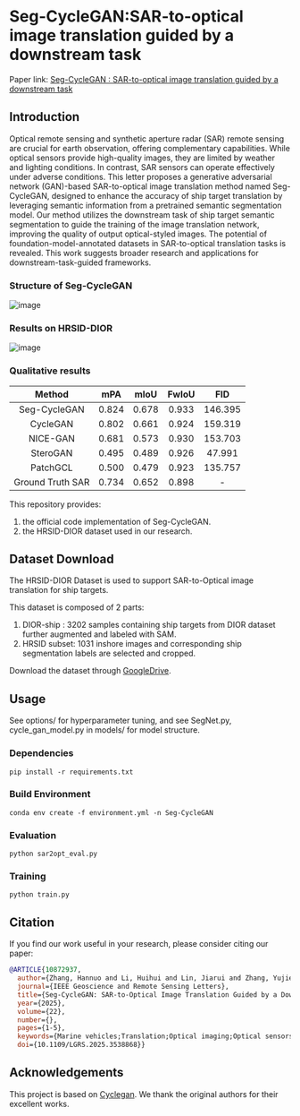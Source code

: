 # Seg-CycleGAN:SAR-to-optical image translation  guided by a downstream task

Paper link: [Seg-CycleGAN : SAR-to-optical image translation  guided by a downstream task](https://ieeexplore.ieee.org/abstract/document/10872937)

## Introduction
Optical remote sensing and synthetic aperture radar (SAR) remote sensing are crucial for earth observation, offering complementary capabilities. While optical sensors provide high-quality images, they are limited by weather and lighting conditions. In contrast, SAR sensors can operate effectively under adverse conditions. This letter proposes a generative adversarial network (GAN)-based SAR-to-optical image translation method named Seg-CycleGAN, designed to enhance the accuracy of ship target translation by leveraging semantic information from a pretrained semantic segmentation model. Our method utilizes the downstream task of ship target semantic segmentation to guide the training of the image translation network, improving the quality of output optical-styled images. The potential of foundation-model-annotated datasets in SAR-to-optical translation tasks is revealed. This work suggests broader research and applications for downstream-task-guided frameworks.

### Structure of Seg-CycleGAN

![image](https://github.com/NWPU-IVIP/Seg-CycleGAN-and-HRSID-DIOR/blob/main/figures/fig1.png)

### Results on HRSID-DIOR

![image](https://github.com/NWPU-IVIP/Seg-CycleGAN-and-HRSID-DIOR/blob/main/figures/fig2.png)

### Qualitative results 

 Method | mPA | mIoU |FwIoU |FID |
|:----:| :----: | :----: | :----: |:----: |
| Seg-CycleGAN | 0.824 | 0.678 |0.933 |146.395 |
| CycleGAN | 0.802 | 0.661 |0.924 |159.319 |
| NICE-GAN | 0.681 | 0.573 |0.930 |153.703 |
| SteroGAN | 0.495 | 0.489 |0.926 |47.991 |
| PatchGCL | 0.500 | 0.479 |0.923 |135.757 |
| Ground Truth SAR | 0.734 | 0.652 |0.898 |- |

This repository provides:

1. the official code implementation of Seg-CycleGAN.
2. the HRSID-DIOR dataset used in our research. 

## Dataset Download

The HRSID-DIOR Dataset is used to support SAR-to-Optical image translation for ship targets.

This dataset is composed of 2 parts:
1) DIOR-ship : 3202 samples containing ship targets from DIOR dataset further augmented and labeled with SAM.
2) HRSID subset: 1031 inshore images and corresponding ship segmentation labels are selected and cropped.

Download the dataset through [GoogleDrive](https://drive.google.com/drive/folders/1_1F_A7iUUEgOSgQ7qLMPFT32z6_GCxO4?usp=drive_link).

## Usage
See options/ for hyperparameter tuning, and see SegNet.py, cycle_gan_model.py in models/ for model structure.

### Dependencies
```
pip install -r requirements.txt
```
### Build Environment
```
conda env create -f environment.yml -n Seg-CycleGAN
```
### Evaluation
```
python sar2opt_eval.py
```
### Training
```
python train.py
```

## Citation

If you find our work useful in your research, please consider citing our paper:

```BibTeX
@ARTICLE{10872937,
  author={Zhang, Hannuo and Li, Huihui and Lin, Jiarui and Zhang, Yujie and Fan, Jianghua and Liu, Hang and Liu, Kun},
  journal={IEEE Geoscience and Remote Sensing Letters}, 
  title={Seg-CycleGAN: SAR-to-Optical Image Translation Guided by a Downstream Task}, 
  year={2025},
  volume={22},
  number={},
  pages={1-5},
  keywords={Marine vehicles;Translation;Optical imaging;Optical sensors;Semantic segmentation;Training;Generators;Adaptive optics;Optical fiber networks;Radar polarimetry;Cycle-consistency;downstream-task-guided framework;semantic segmentation synthetic aperture radar (SAR)-to-optical image translation},
  doi={10.1109/LGRS.2025.3538868}}
```
## Acknowledgements
This project is based on [Cyclegan](https://github.com/junyanz/pytorch-CycleGAN-and-pix2pix/tree/master). We thank the original authors for their excellent works.
